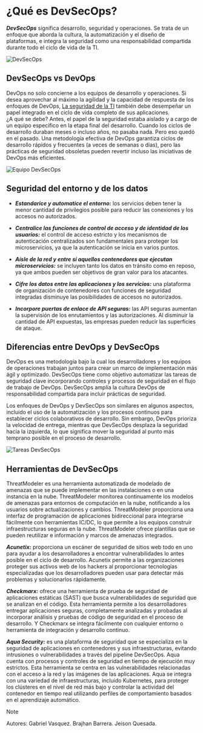 # ¿Qué es DevSecOps?
**_DevSecOps_** significa desarrollo, seguridad y operaciones. Se trata de un enfoque 
que aborda la cultura, la automatización y el diseño de plataformas, e integra la 
seguridad como una responsabilidad compartida durante todo el ciclo de vida de la TI.

![DevSecOps](https://miro.medium.com/v2/resize:fit:1400/0*hHrFoyntyRG_WLg9.png)

## DevSecOps vs DevOps
DevOps no solo concierne a los equipos de desarrollo y operaciones. Si desea aprovechar 
al máximo la agilidad y la capacidad de respuesta de los enfoques de DevOps, [La seguridad 
de la TI](https://www.redhat.com/es/topics/security) 
también debe desempeñar un papel integrado en el ciclo de vida completo de sus aplicaciones.  
¿A qué se debe? Antes, el papel de la seguridad estaba aislado y a cargo de un equipo específico en 
la etapa final del desarrollo. Cuando los ciclos de desarrollo duraban meses o incluso años, no pasaba 
nada. Pero eso quedó en el pasado. Una metodología efectiva de DevOps garantiza ciclos de desarrollo 
rápidos y frecuentes (a veces de semanas o días), pero las prácticas de seguridad obsoletas pueden 
revertir incluso las iniciativas de DevOps más eficientes.

![Equipo DevSecOps](https://www.redhat.com/rhdc/managed-files/devsecops-collab-405x308_0.png)

## Seguridad del entorno y de los datos
+ **_Estandarice y automatice el entorno:_** los servicios deben tener la menor cantidad de privilegios posible 
para reducir las conexiones y los accesos no autorizados.

+ **_Centralice las funciones de control de acceso y de identidad de los usuarios:_** el control de acceso estricto y los 
mecanismos de autenticación centralizados son fundamentales para proteger los microservicios, ya que la autenticación se inicia en varios puntos.

+ **_Aísle de la red y entre sí aquellos contenedores que ejecutan microservicios:_** se incluyen tanto los datos en tránsito como en reposo, ya que ambos 
pueden ser objetivos de gran valor para los atacantes.

+ **_Cifre los datos entre las aplicaciones y los servicios:_** una plataforma de organización de contenedores con funciones de 
seguridad integradas disminuye las posibilidades de accesos no autorizados.

+ **_Incorpore puertas de enlace de API seguras:_** las API seguras aumentan la supervisión de los enrutamientos y las autorizaciones. 
Al disminuir la cantidad de API expuestas, las empresas pueden reducir las superficies de ataque.  

## Diferencias entre DevOps y DevSecOps
DevOps es una metodología bajo la cual los desarrolladores y los equipos de operaciones trabajan juntos para crear un marco de implementación más ágil y optimizado. DevSecOps tiene como objetivo automatizar las tareas de seguridad clave incorporando controles y procesos de seguridad en el flujo de trabajo de DevOps. DevSecOps amplía la cultura DevOps de responsabilidad compartida para incluir prácticas de seguridad.

Los enfoques de DevOps y DevSecOps son similares en algunos aspectos, incluido el uso de la automatización y los procesos continuos para establecer ciclos colaborativos de desarrollo. Sin embargo, DevOps prioriza la velocidad de entrega, mientras que DevSecOps desplaza la seguridad hacia la izquierda, lo que significa mover la seguridad al punto más temprano posible en el proceso de desarrollo.

 ![Tareas DevSecOps](https://cdn.ttgtmedia.com/rms/onlineimages/security-security_responsibilities_in_devsecops-f.png)

## Herramientas de DevSecOps 
ThreatModeler es una herramienta automatizada de modelado de amenazas que se puede implementar en las instalaciones o en una instancia en la nube. ThreatModeler monitorea continuamente los modelos de amenazas para entornos de computación en la nube, notificando a los usuarios sobre actualizaciones y cambios. ThreatModeler proporciona una interfaz de programación de aplicaciones bidireccional para integrarse fácilmente con herramientas IC/DC, lo que permite a los equipos construir infraestructuras seguras en la nube. ThreatModeler ofrece plantillas que se pueden reutilizar e información y marcos de amenazas integrados.

**_Acunetix:_** proporciona un escáner de seguridad de sitios web todo en uno para ayudar a los desarrolladores a encontrar vulnerabilidades lo antes posible en el ciclo de desarrollo. Acunetix permite a las organizaciones proteger sus activos web de los hackers al proporcionar tecnologías especializadas que los desarrolladores pueden usar para detectar más problemas y solucionarlos rápidamente.

**_Checkmarx:_** ofrece una herramienta de prueba de seguridad de aplicaciones estáticas (SAST) que busca vulnerabilidades de seguridad que se analizan en el código. Esta herramienta permite a los desarrolladores entregar aplicaciones seguras, completamente analizadas y probadas al incorporar análisis y pruebas de código de seguridad en el proceso de desarrollo. Y Checkmarx se integra fácilmente con cualquier entorno o herramienta de integración y desarrollo continuo.

**_Aqua Security:_** es una plataforma de seguridad que se especializa en la seguridad de aplicaciones en contenedores y sus infraestructuras, evitando intrusiones o vulnerabilidades a través del pipeline DevSecOps. Aqua cuenta con procesos y controles de seguridad en tiempo de ejecución muy estrictos. Esta herramienta se centra en las vulnerabilidades relacionadas con el acceso a la red y las imágenes de las aplicaciones. Aqua se integra con una variedad de infraestructuras, incluido Kubernetes, para proteger los clústeres en el nivel de red más bajo y controlar la actividad del contenedor en tiempo real utilizando perfiles de comportamiento basados en el aprendizaje automático.

> [!NOTE]
> Autores:
> Gabriel Vasquez.
> Brajhan Barrera.
> Jeison Quesada.
